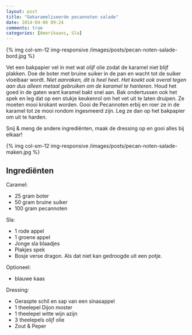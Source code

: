 ```yaml
---
layout: post
title: "Gekarameliseerde pecannoten salade"
date: 2014-04-06 09:24
comments: true
categories: [Amerikaans, Sla]
---
```


{% img col-sm-12 img-responsive /images/posts/pecan-noten-salade-bord.jpg  %}

<!--more-->

Vet een bakpapier vel in met wat olijf olie zodat de karamel niet blijf plakken. Doe de boter met bruine suiker in de pan en wacht tot de suiker vloeibaar wordt. *Niet aanraken, dit is heel heet. Het koekt ook overal tegen aan dus alleen metaal gebruiken om de karamel te hanteren*. Houd het goed in de gaten want karamel bakt snel aan. Bak ondertussen ook het spek en leg dat op een stukje keukenrol om het vet uit te laten druipen. Ze moeten mooi krokant worden. Gooi de Pecannoten erbij en roer ze in de karamel tot ze mooi rondom ingesmeerd zijn. Leg ze dan op het bakpapier om uit te harden.

Snij & meng de andere ingrediënten, maak de dressing op en gooi alles bij elkaar! 

{% img col-sm-12 img-responsive /images/posts/pecan-noten-salade-maken.jpg  %}

## Ingrediënten

Caramel: 

- 25 gram boter
- 50 gram bruine suiker
- 100 gram pecannoten

Sla:

- 1 rode appel
- 1 groene appel
- Jonge sla blaadjes
- Plakjes spek
- Bosje verse dragon. Als dat niet kan gedroogde uit een potje.

Optioneel:
- blauwe kaas

Dressing:

- Geraspte schil en sap van een sinasappel
- 1 theelepel Dijon moster
- 1 theelepel witte wijn azijn
- 3 theelepels olijf olie
- Zout & Peper